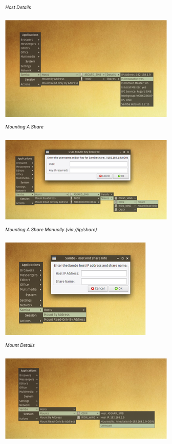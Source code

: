 
###### Host Details
![Host Details](../img/corgi-openbox-menu-samba-host-details.png?raw=true "Host Details")

###### Mounting A Share
![Mounting A Share](../img/corgi-openbox-menu-samba-share-mount.png?raw=true "Mounting A Share")

###### Mounting A Share Manually (via //ip/share)
![Mounting A Share Manually (via //ip/share)](../img/corgi-openbox-menu-samba-share-mount-manual.png?raw=true "Mounting A Share Manually (via //ip/share)")

###### Mount Details
![Mount Details](../img/corgi-openbox-menu-samba-mount-details.png?raw=true "Mount Details")